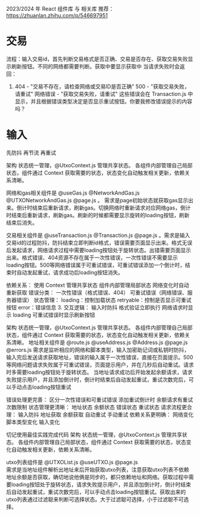 2023/2024 年 React 组件库 与 相关库 推荐：https://zhuanlan.zhihu.com/p/546697951

# 交易
流程：输入交易id，首先判断交易格式是否正确、交易是否存在、获取交易失败显示刷新按钮。不同的网络都需要判断。获取中要显示获取中
当请求失败时会返回：
1. 404 - "交易不存在，请检查网络或交易ID是否正确"
500 - "获取交易失败，请重试"
网络错误 - "获取交易失败，请重试"
这些错误会在 Transaction.js 中显示，并且根据错误类型决定是否显示重试按钮。你要我修改错误提示的内容吗？


# 输入
先防抖
再节流
再重试



架构 
状态统一管理，@UtxoContext.js 管理共享状态。 各组件内部管理自己局部状态，组件通过 Context 获取需要的状态，状态变化自动触发相关更新，依赖关系清晰。

网络和gas相关组件是 @useGas.js  @NetworkAndGas.js  @UTXONetworkAndGas.js  @page.js 。
需求是page初始状态就获取gas显示出来。倒计时结束后重新请求，刷新gas。切换网络时重新请求对应网络gas，倒计时结束后重新请求，刷新gas。刷新的时候都需要显示旋转的loading按钮，刷新结束后消失。


交易相关组件是 @useTransaction.js  @Transaction.js  @page.js 。需求是输入交易id的过程防抖，防抖结束立即判断id格式，错误需要页面显示出来。格式无误后发起请求，网络请求过程中需要loading按钮处于旋转状态。出错需要页面显示出来。格式错误、404资源不存在属于一次性错误，一次性错误不需要显示loading按钮。500等网络错误属于可重试错误，可重试错误添加一个倒计时，结束时自动发起重试，请求成功后loading按钮消失。


依赖关系：
使用 Context 管理共享状态
组件内部管理局部状态
网络变化时自动重新获取
错误分类：
一次性错误（格式错误、404）
可重试错误（网络错误、服务器错误）
状态管理：
loading：控制加载状态
retryable：控制是否显示可重试按钮
error：错误信息
3. 交互逻辑：
输入时防抖
格式验证立即执行
网络请求时显示 loading
可重试错误时显示刷新按钮


架构 
状态统一管理，@UtxoContext.js 管理共享状态。 各组件内部管理自己局部状态，组件通过 Context 获取需要的状态，状态变化自动触发相关更新，依赖关系清晰。
地址相关组件是 @route.js  @useAddress.js  @Address.js  @page.js  @errors.js 
需求是监听相应的网络和脚本类型，输入加密助记词或私钥时防抖，输入完后发送请求获取地址，错误的输入属于一次性错误，直接在页面提示。500等网络问题请求失败属于可重试错误，页面提示用户，并在几秒后自动重试。请求时多需要loading按钮处于旋转状态。
当地址请求成功后开始发起余额请求，请求失败提示用户，并且添加倒计时，倒计时结束后自动发起重试，重试次数完后，可以手动点击loading按钮重试

错误处理更完善：
区分一次性错误和可重试错误
添加重试倒计时
余额请求有重试次数限制
状态管理更清晰：
地址状态
余额状态
错误状态
重试状态
请求流程更合理：
输入防抖
地址获取
余额获取
自动重试
手动重试
依赖关系更明确：
网络变化
脚本类型变化
输入变化

切记使用最佳实践完成代码
架构 
状态统一管理，@UtxoContext.js 管理共享状态。 各组件内部管理自己局部状态，组件通过 Context 获取需要的状态，状态变化自动触发相关更新，依赖关系清晰。

utxo列表组件是 @UTXOList.js  @useUTXO.js  @page.js  
需求是当地址组件解析出地址来后开始获取utxo列表，注意获取utxo列表不依赖地址余额是否获取，确切地说他俩是同步的，都只依赖地址和网络。获取过程中需要loading按钮处于旋转状态，请求失败提示用户，并且添加倒计时，倒计时结束后自动发起重试，重试次数完后，可以手动点击loading按钮重试。获取出来的utxo列表通过过滤聪来判断可选择状态。大于过滤聪可选择，小于过滤聪不可选择。